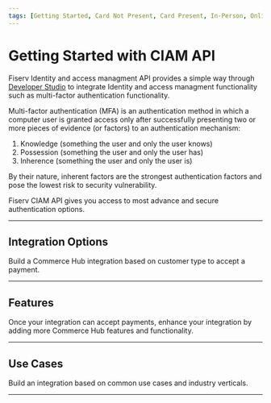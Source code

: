 ```yaml
---
tags: [Getting Started, Card Not Present, Card Present, In-Person, Online, Mobile, Digital, Omnicommerce, Connected Commerce]
---
```


# Getting Started with CIAM API

Fiserv Identity and access managment API  provides a simple way through [Developer Studio](?path=docs/Getting-Started/Getting-Started-Dev-Portal.md) to integrate Identity and access managment functionality such as multi-factor authentication functionality. 

Multi-factor authentication (MFA) is an authentication method in which a computer user is granted access only after successfully presenting two or more pieces of evidence (or factors) to an authentication mechanism: 
1. Knowledge (something the user and only the user knows)
2. Possession (something the user and only the user has)
3. Inherence (something the user and only the user is)

By their nature, inherent factors are the strongest authentication factors and pose the lowest risk to security vulnerability.


Fiserv CIAM API  gives you access to  most advance and secure authentication options.

---

## Integration Options

Build a Commerce Hub integration based on customer type to accept a payment.

<!-- type: row -->

<!-- type: card
title: Online/Mobile/Digital
description: Online, mobile, and digital transactions are considered Card Not Present (CNP) where the customer does not physically present their payment source at the time of the transaction. Transaction types include; online payments, in-app payments, and MOTO.
link: ?path=docs/Getting-Started/Getting-Started-Online.md
-->

<!-- type: card
title: In-Person
description: In-person or Card Present (CP) transactions are initiated when a customer physically presents their payment source at the time of the transaction. Transaction types include manual entry, track data, and EMV.
link: ?path=docs/Getting-Started/Getting-Started-InPerson.md
-->

<!-- type: card
title: Connected Commerce
description: Connected Commerce also known as Universal Commerce or Omnicommerce is Commerce Hub's unified commerce solution that consolidates sales channels, and allows for a more consistent and personalized customer experience.
link:
-->

<!-- type: row-end -->

---

## Features

Once your integration can accept payments, enhance your integration by adding more Commerce Hub features and functionality.

<!-- type: row -->

<!-- type: card
title: Acount Verification
description: Account Verification can be used to confirm that the customer account is valid for a transaction.
link: ?path=docs/Resources/API-Documents/Payments_VAS/Verification.md
-->

<!-- type: card
title: Fraud Prevention
description: Commerce Hub implements various transaction and fraud controls that allows merchants to monitor potentially fraudulent transactions including positive and negative filters, velocity controls, and transaction restrictions, that will automatically accept or reject transactions.
link: ?path=docs/Resources/Guides/Fraud/Fraud-Settings.md
-->

<!-- type: card
title: Tokenization
description: Tokenization replaces customer's sensitive data with non-sensitive equivalent, which can be stored for credentials on file and used on future transactions.
link: ?path=docs/Resources/API-Documents/Payments_VAS/Payment-Token.md
-->

<!-- type: row-end -->


<!-- type: row -->

<!-- type: card
title: Enhanced Data Service
description: Enhanced Data Service enables sharing of relevant data between merchants and issuers outside of the authorization flow. Issuers leverage the data to make a more informed authorization decision in an attempt to improve authorization rates and reduce fraud.
link: ?path=docs/Resources/API-Documents/DaaS/Enhanced-Data-Service.md
-->

<!-- type: card
title: Returns Optimization Service
description: Returns Optimization Service enables sharing of relevant data between like industry verticals by receiving a consumer return report. Merchants can leverage the data to make a more informed transaction decision in an attempt to reduce refunds.
link: ?path=docs/Resources/API-Documents/DaaS/Returns-Optimizer-Service.md
-->

<!-- type: card
title: Information Lookup
description: Information Lookup is used to verify card related information of the cardholder such as issuer country, card function and card brand associated with a card or token.
link: ?path=docs/Resources/API-Documents/Payments_VAS/Information-Lookup.md
-->

<!-- type: row-end -->

---

## Use Cases

Build an integration based on common use cases and industry verticals.

<!-- type: row -->

<!-- type: card
title: Mobile Wallets
description: Commerce Hub allows integration with Apple Pay and Google Pay mobile wallets.
link: ?path=docs/Getting-Started/Getting-Started-Wallets.md
-->

<!-- type: card
title: Split Shipment
description: A split shipment is an ability to capture an authorization for the full order amount by performing a capture for each item shipped.
link: ?path=docs/Resources/Guides/Split-Shipment.md
-->

<!-- type: card
title: Stored Credentials
description: Stored Credentials also known as Credentials on File or Card on File, allows customer to authorize the storage of their payment source details for future transactionst as a Cardholder Initiated Transaction (CIT).
link: ?path=docs/Resources/Guides/Stored-Credentials.md
-->

<!-- type: row-end -->

---
